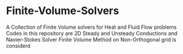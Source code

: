 # Finite-Volume-Solvers
A Collection of Finite Volume solvers for Heat and Fluid Flow problems
Codes in this repository are 2D Steady and Unsteady Conductions and Navier-Stokes Solver
Finite Volume Method on Non-Orthogonal grid is considerd
